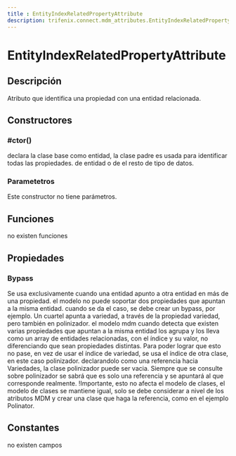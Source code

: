 ```yaml
---
title : EntityIndexRelatedPropertyAttribute
description: trifenix.connect.mdm_attributes.EntityIndexRelatedPropertyAttribute
---
```




# EntityIndexRelatedPropertyAttribute

## Descripción
Atributo que identifica una propiedad con una entidad relacionada.
## Constructores

### #ctor()
declara la clase base como entidad,
 la clase padre es usada para identificar todas las propiedades.
 de entidad o de el resto de tipo de datos.
### Parametetros
Este constructor no tiene parámetros.

## Funciones

no existen funciones

## Propiedades

### Bypass
Se usa exclusivamente cuando una entidad apunto a otra entidad en más de una propiedad.
el modelo no puede soportar dos propiedades que apuntan a la misma entidad.
cuando se da el caso, se debe crear un bypass, por ejemplo.
Un cuartel apunta a variedad, a través de la propiedad variedad, pero también en polinizador.
el modelo mdm cuando detecta que existen varias propiedades que apuntan a la misma entidad
los agrupa y los lleva como un array de entidades relacionadas, con el índice y su valor, no diferenciando que sean propiedades distintas.
Para poder lograr que esto no pase, en vez de usar el índice de variedad, se usa el índice de otra clase, en este caso polinizador.
declarandolo como una referencia hacia Variedades, la clase polinizador puede ser vacia.
Siempre que se consulte sobre polinizador se sabrá que es solo una referencia
y se apuntará al que corresponde realmente.
!Importante, esto no afecta el modelo de clases, el modelo de clases se mantiene igual, solo se debe considerar a nivel de los atributos MDM
y crear una clase que haga la referencia, como en el ejemplo Polinator.
## Constantes
no existen campos

